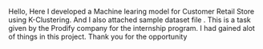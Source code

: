 Hello, Here I developed a Machine learing model for Customer Retail Store using K-Clustering. And I also attached sample dataset file . This is a task given by the Prodify company for the internship program. I had gained alot of things in this project. Thank you for the opportunity
